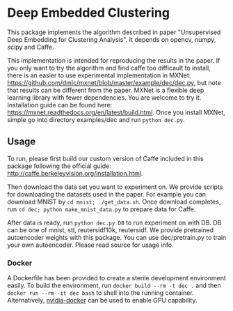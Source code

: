 # Deep Embedded Clustering

This package implements the algorithm described in paper "Unsupervised Deep Embedding for Clustering Analysis". It depends on opencv, numpy, scipy and Caffe.

This implementation is intended for reproducing the results in the paper. If you only want to try the algorithm and find caffe too difficault to install, there is an easier to use experimental implementation in MXNet: https://github.com/dmlc/mxnet/blob/master/example/dec/dec.py, but note that results can be different from the paper. MXNet is a flexible deep learning library with fewer dependencies. You are welcome to try it. Installation guide can be found here: https://mxnet.readthedocs.org/en/latest/build.html. Once you install MXNet, simple go into directory examples/dec and run `python dec.py`.

## Usage
To run, please first build our custom version of Caffe included in this package following the official guide: http://caffe.berkeleyvision.org/installation.html. 

Then download the data set you want to experiment on. We provide scripts for downloading the datasets used in the paper. For example you can download MNIST by `cd mnist; ./get_data.sh`. Once download completes, run `cd dec; python make_mnist_data.py` to prepare data for Caffe.

After data is ready, run `python dec.py DB` to run experiment on with DB. DB can be one of mnist, stl, reutersidf10k, reutersidf. We provide pretrained autoencoder weights with this package. You can use dec/pretrain.py to train your own autoencoder. Please read source for usage info.

### Docker

A Dockerfile has been provided to create a sterile development environment easily.  To build the environment, run `docker build --rm -t dec .` and then `docker run --rm -it dec bash` to shell into the running container.  Alternatively, [nvidia-docker](https://github.com/NVIDIA/nvidia-docker) can be used to enable GPU capability.

